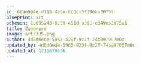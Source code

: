 ```yaml
---
id: 68ae9b4e-d115-4e5e-9c6c-67296aa20798
blueprint: art
pokemon: 1b695243-8e99-451d-a091-e349eb3975a1
title: Zangoose
image: art/335.png
author: 4d8d6ede-5963-429f-9c2f-74b897007e0c
updated_by: 4d8d6ede-5963-429f-9c2f-74b897007e0c
updated_at: 1716679656
---
```

